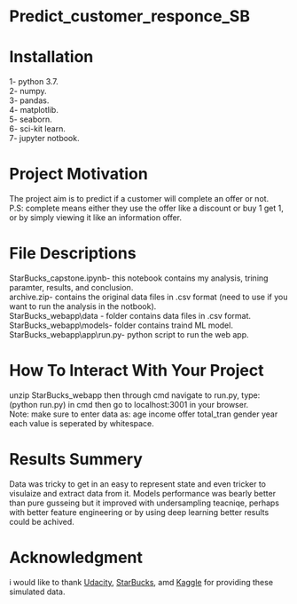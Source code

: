 # Predict_customer_responce_SB  

# Installation  
1- python 3.7.  
2- numpy.  
3- pandas.  
4- matplotlib.  
5- seaborn.  
6- sci-kit learn.  
7- jupyter notbook.  

# Project Motivation  
The project aim is to predict if a customer will complete an offer or not.  
P.S: complete means either they use the offer like a discount or buy 1 get 1, or by simply viewing it like an information offer.  

# File Descriptions  
StarBucks_capstone.ipynb- this notebook contains my analysis, trining paramter, results, and conclusion.  
archive.zip- contains the original data files in .csv format (need to use if you want to run the analysis in the notbook).  
StarBucks_webapp\data - folder contains data files in .csv format.  
StarBucks_webapp\models- folder contains traind ML model.  
StarBucks_webapp\app\run.py- python script to run the web app.  


# How To Interact With Your Project  
unzip StarBucks_webapp then through cmd navigate to run.py, type: (python run.py) in cmd then go to localhost:3001 in your browser.  
Note: make sure to enter data as: age income offer total_tran gender year      each value is seperated by whitespace.  


# Results Summery  
Data was tricky to get in an easy to represent state and even tricker to visulaize and extract data from it. Models performance was bearly better than pure gusseing but it improved with undersampling teacniqe, perhaps with better feature engineering or by using deep learning better results could be achived.

# Acknowledgment  
i would like to thank [Udacity](https://udacity.com), [StarBucks](https://www.starbucks.com), amd [Kaggle](https://www.kaggle.com/ihormuliar/starbucks-customer-data) for providing these simulated data.

